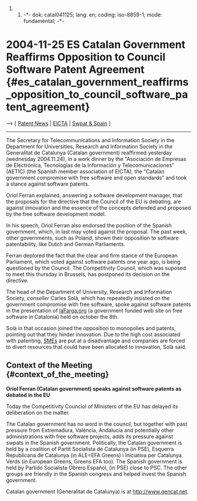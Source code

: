 1.  1.  -\*- dok: catal041125; lang: en; coding: iso-8859-1; mode:
        fundamental; -\*-

# 2004-11-25 ES Catalan Government Reaffirms Opposition to Council Software Patent Agreement {#es_catalan_government_reaffirms_opposition_to_council_software_patent_agreement}

\--\> \[ [ Patent News](SwpatcninoEn "wikilink") \| [
EICTA](SwpateictaEn "wikilink") \| [ Swpat &
Spain](SwpatesEn "wikilink") \]

------------------------------------------------------------------------

The Secretary for Telecommunications and Information Society in the
Department for Universities, Research and Information Society in the
Generalitat de Catalunya (Catalan government) reaffirmed yesterday
(wednesday 2004.11.24), in a work dinner by the \"Asociación de Empresas
de Electrónica, Tecnologías de la Información y Telecomunicaciones\"
(AETIC) (the Spanish member association of EICTA), the \"Catalan
government compromise with free software and open standards\" and took a
stance against software patents.

Oriol Ferran explained, answering a software development manager, that
the proposals for the directive that the Council of the EU is debating,
are against innovation and the essence of the concepts defended and
proposed by the free software development model.

In his speech, Oriol Ferran also endorsed the position of the Spanish
government, which, in last may voted against the proposal. The past
week, other governments, such as Poland, shown their opposition to
software patentability, like Dutch and German Parliaments.

Ferran deplored the fact that the clear and firm stance of the European
Parliament, which voted against software patents one year ago, is being
questioned by the Council. The Competitivity Council, which was suposed
to meet this thursday in Brussels, has postponed its decision on the
directive.

The head of the Department of University, Research and Information
Society, *conseller* Carles Solà, which has repeatedly insisted on the
government compromise with free software, spoke against software patents
in the presentation of [laFarga.org](http://www.lafarga.org "wikilink")
(a government funded web site on free software in Catalonia) held on
october the 8th.

Solà in that occasion joined the opposition to monopolies and patents,
pointing out that they hinder innovation. Due to the high cost
associated with patenting, [SMEs](SMEs "wikilink") are put at a
disadvantage and companies are forced to divert resources that could
have been allocated to innovation, Solà said.

## Context of the Meeting {#context_of_the_meeting}

**Oriol Ferran (Catalan government) speaks against software patents as
debated in the EU**

Today the Competitivity Counciol of Ministers of the EU has delayed its
deliberation on the matter.

The Catalan government has no word in the council, but together with
past pressure from Extremadura, València, Andalucia and potentially
other administrations with free software projects, adds its pressure
against swpats in the Spanish government. Politically, the Catalan
government is held by a coalition of Partit Socialista de Catalunya (in
PSE), Esquerra Republicana de Catalunya (in ALE=EFA Greens) i Iniciativa
per Catalunya Verds (in European Greens, Greens EFA too). The Spanish
government is held by Partido Socialista Obrero Español, (in PSE) close
to PSC. The other groups are friendly in the Spanish congress and helped
invest the Spanish government.

Catalan government (Generalitat de Catalunya) is at
<http://www.gencat.net>.
